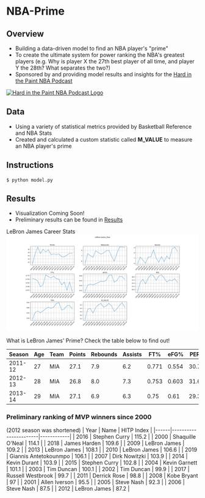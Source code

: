 # NBA-Prime
## Overview
* Building a data-driven model to find an NBA player's "prime"
* To create the ultimate system for power ranking the NBA's greatest players (e.g. Why is player X the 27th best player of all time, and player Y the 28th? What separates the two?)
* Sponsored by and providing model results and insights for the [Hard in the Paint NBA Podcast](https://soundcloud.com/engineers-play "Hard in the Paint NBA Podcast")
<a href="https://soundcloud.com/engineers-play">
  <img src="https://i1.sndcdn.com/avatars-000446326572-ycrzp2-t500x500.jpg" alt="Hard in the Paint NBA Podcast Logo" width="300"/>
</a>

## Data
* Using a variety of statistical metrics provided by Basketball Reference and NBA Stats
* Created and calculated a custom statistic called **M_VALUE** to measure an NBA player's prime

## Instructions
```
$ python model.py
```

## Results
* Visualization Coming Soon!
* Preliminary results can be found in [Results](https://github.com/mikepatel/NBA-Prime/tree/master/Results)

LeBron James Career Stats
![LBJ Raw Stats](https://github.com/mikepatel/NBA-Prime/blob/master/Results/LeBron%20James/LeBron%20James_Plots_Raw.png)


What is LeBron James' Prime? Check the table below to find out!

|Season |Age|Team|Points|Rebounds|Assists|FT%  |eFG% |PER |TS%  |M_VALUE|
|-------|---|----|------|--------|-------|-----|-----|----|-----|-------|
|2011-12|27 |MIA |27.1  |7.9     |6.2    |0.771|0.554|30.7|0.605|0.4707 |
|2012-13|28 |MIA |26.8  |8.0     |7.3    |0.753|0.603|31.6|0.64 |0.5467 |
|2013-14|29 |MIA |27.1  |6.9     |6.3    |0.75 |0.61 |29.3|0.649|0.4727 |


### Preliminary ranking of MVP winners since 2000
(2012 season was shortened)
| Year | Name                  | HITP Index | 
|------|-----------------------|------------| 
| 2016 | Stephen Curry         | 115.2      | 
| 2000 | Shaquille O'Neal      | 114.1      | 
| 2018 | James Harden          | 109.6      | 
| 2009 | LeBron James          | 109.2      | 
| 2013 | LeBron James          | 108.1      | 
| 2010 | LeBron James          | 106.6      | 
| 2019 | Giannis Antetokounmpo | 106.1      | 
| 2007 | Dirk Nowitzki         | 103.9      | 
| 2014 | Kevin Durant          | 103.9      | 
| 2015 | Stephen Curry         | 102.8      | 
| 2004 | Kevin Garnett         | 101.1      | 
| 2003 | Tim Duncan            | 100.1      | 
| 2002 | Tim Duncan            | 99.9       | 
| 2017 | Russell Westbrook     | 99.7       | 
| 2011 | Derrick Rose          | 98.8       | 
| 2008 | Kobe Bryant           | 97         | 
| 2001 | Allen Iverson         | 95.5       | 
| 2005 | Steve Nash            | 92.3       | 
| 2006 | Steve Nash            | 87.5       | 
| 2012 | LeBron James          | 87.2       | 

